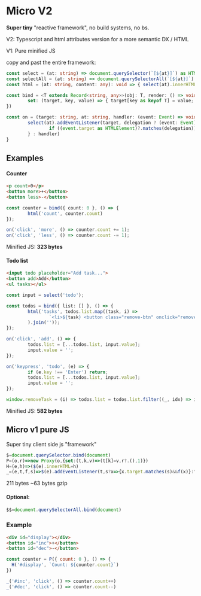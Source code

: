 # Micro V2
**Super tiny** "reactive framework", no build systems, no bs.

V2: Typescript and html attributes version for a more semantic DX / HTML

V1: Pure minified JS

copy and past the entire framework:
```ts
const select = (at: string) => document.querySelector(`[${at}]`) as HTMLElement;
const selectAll = (at: string) => document.querySelectorAll(`[${at}]`)
const html = (at: string, content: any): void => { select(at).innerHTML = content }

const bind = <T extends Record<string, any>>(obj: T, render: () => void): T => new Proxy(obj, {
        set: (target, key, value) => { target[key as keyof T] = value; render(); return true }
})

const on = (target: string, at: string, handler: (event: Event) => void, delegation?: string): void => {
        select(at).addEventListener(target, delegation ? (event: Event) => {
                if ((event.target as HTMLElement)?.matches(delegation)) { handler(event) }
        } : handler)
}
```

## Examples
#### Counter
```html
<p count>0</p>
<button more>+</button>
<button less>-</button>
```

```ts
const counter = bind({ count: 0 }, () => {
        html('count', counter.count)
});

on('click', 'more', () => counter.count += 1);
on('click', 'less', () => counter.count -= 1);
```

Minified JS: **323 bytes**

#### Todo list
```html
<input todo placeholder="Add task...">
<button add>Add</button>
<ul tasks></ul>
```

```ts
const input = select('todo');

const todos = bind({ list: [] }, () => {
        html('tasks', todos.list.map((task, i) =>
                `<li>${task} <button class="remove-btn" onclick="removeTask(${i})">×</button></li>`
        ).join(''));
});

on('click', 'add', () => {
        todos.list = [...todos.list, input.value];
        input.value = '';
});

on('keypress', 'todo', (e) => {
        if (e.key !== 'Enter') return;
        todos.list = [...todos.list, input.value];
        input.value = '';
});

window.removeTask = (i) => todos.list = todos.list.filter((_, idx) => idx !== i);
```

Minified JS: **582 bytes**

## Micro v1 pure JS
Super tiny client side js "framework"
```js
$=document.querySelector.bind(document)
P=(o,r)=>new Proxy(o,{set:(t,k,v)=>(t[k]=v,r?.(),1)})
H=(e,h)=>($(e).innerHTML=h)
_=(e,t,f,s)=>$(e).addEventListener(t,s?x=>{x.target.matches(s)&&f(x)}:f)
```
211 bytes ~63 bytes gzip

#### Optional:
```js
$$=document.querySelectorAll.bind(document)
```

### Example
```html
<div id="display"></div>
<button id="inc">+</button>
<button id="dec">-</button>
```

```js
const counter = P({ count: 0 }, () => {
  H('#display', `Count: ${counter.count}`)
})

_('#inc', 'click', () => counter.count++)
_('#dec', 'click', () => counter.count--)
```
